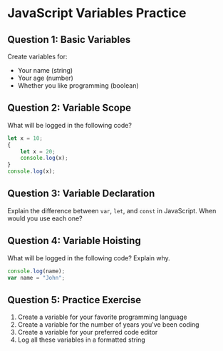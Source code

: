 # JavaScript Variables Practice

## Question 1: Basic Variables

Create variables for:
- Your name (string)
- Your age (number)
- Whether you like programming (boolean)

## Question 2: Variable Scope

What will be logged in the following code?

```javascript
let x = 10;
{
    let x = 20;
    console.log(x);
}
console.log(x);
```

## Question 3: Variable Declaration

Explain the difference between `var`, `let`, and `const` in JavaScript. When would you use each one?

## Question 4: Variable Hoisting

What will be logged in the following code? Explain why.

```javascript
console.log(name);
var name = "John";
```

## Question 5: Practice Exercise

1. Create a variable for your favorite programming language
2. Create a variable for the number of years you've been coding
3. Create a variable for your preferred code editor
4. Log all these variables in a formatted string
